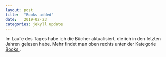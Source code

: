 ```yaml
---
layout: post
title:  "Books added"
date:   2019-02-23
categories: jekyll update
---
```


Im Laufe des Tages habe ich die Bücher aktualisiert, die ich in den letzten Jahren gelesen habe. Mehr findet man oben rechts unter der Kategorie <a href="/books"> Books </a>.